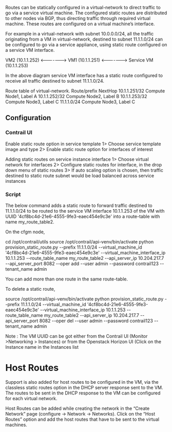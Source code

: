 Routes can be statically configured in a virtual-network to direct traffic to go via a service virtual machine. The configured static routes are distributed to other nodes via BGP, thus directing traffic through required virtual machine.  These routes are configured on a virtual machine’s interface.

For example in a virtual-network with subnet 10.0.0.0/24, all the traffic
originating from a VM in virtual-network, destined to subnet 11.1.1.0/24 can be configured to go via a service appliance, using static route configured on a service VM interface.

  VM2 (10.1.1.252)  <------->  VM1 (10.1.1.251)  <------->  Service VM (10.1.1.253)  

In the above diagram service VM interface has a static route configured to receive all traffic destined to subnet 11.1.1.0/24.  

Route table of virtual-network.
Route/prefix	NextHop
10.1.1.251/32	Compute Node1, Label A
10.1.1.252/32	Compute Node2, Label B
10.1.1.253/32	Compute Node3, Label C
11.1.1.0/24	Compute Node3, Label C

## Configuration

### Contrail UI
Enable static route option in service template
1>	Choose service template image and type
2>	Enable static route option for interfaces of interest

Adding static routes on service instance interface
1>	Choose virtual network for interfaces
2>	Configure static routes for interface, in the drop down menu of static routes
3>	If auto scaling option is chosen, then traffic destined to static route subnet would be load balanced across service instances 

### Script
The below command adds a static route to forward traffic destined to 11.1.1.0/24 to be routed to the service VM interface 10.1.1.253 of the VM with UUID '4cf8bc4d-21e6-4555-9fe3-eaec454e9c3e' into a route-table with name my_route_table2. 

On the cfgm node, 

cd /opt/contrail/utils
source /opt/contrail/api-venv/bin/activate
python provision_static_route.py --prefix 11.1.1.0/24 
--virtual_machine_id '4cf8bc4d-21e6-4555-9fe3-eaec454e9c3e' --virtual_machine_interface_ip 10.1.1.253 
--route_table_name my_route_table2 --api_server_ip 10.204.217.7 --api_server_port 8082 --oper add 
--user admin --password contrail123 --tenant_name admin

You can add more than one route in the same route-table.

To delete a static route, 

source /opt/contrail/api-venv/bin/activate
python provision_static_route.py --prefix 11.1.1.0/24 
--virtual_machine_id '4cf8bc4d-21e6-4555-9fe3-eaec454e9c3e' --virtual_machine_interface_ip 10.1.1.253 
--route_table_name my_route_table2 --api_server_ip 10.204.217.7 --api_server_port 8082 --oper del 
--user admin --password contrail123 --tenant_name admin

Note : 
The VM UUID can be got either from the Contrail UI (Monitor >Networking > Instances) or from the Openstack Horizon UI (Click on the Instance name in the Instances list

# Host Routes
Support is also added for host routes to be configured in the VM, via the classless static routes option in the DHCP server response sent to the VM. The routes to be sent in the DHCP response to the VM can be configured for each virtual network.

Host Routes can be added while creating the network in the “Create Network” page (configure -> Network -> Networks). Click on the “Host Routes” option and add the host routes that have to be sent to the virtual machines.